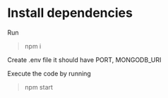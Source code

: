 # Install dependencies

Run
> npm i

Create .env file it should have PORT, MONGODB_URI

Execute the code by running
> npm start 

